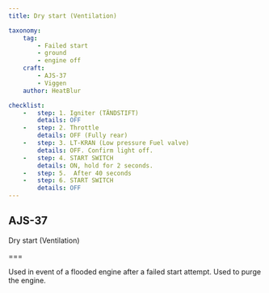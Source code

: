 ```yaml
---
title: Dry start (Ventilation) 

taxonomy:
    tag:
        - Failed start
        - ground
        - engine off
    craft:
        - AJS-37
        - Viggen
    author: HeatBlur

checklist:
    -   step: 1. Igniter (TÄNDSTIFT)
        details: OFF 
    -   step: 2. Throttle 
        details: OFF (Fully rear) 
    -   step: 3. LT-KRAN (Low pressure Fuel valve) 
        details: OFF. Confirm light off. 
    -   step: 4. START SWITCH 
        details: ON, hold for 2 seconds. 
    -   step: 5.  After 40 seconds 
    -   step: 6. START SWITCH 
        details: OFF
---
```


## AJS-37 
Dry start (Ventilation) 

===

Used in event of a flooded engine after a failed start attempt. Used to purge the engine. 
